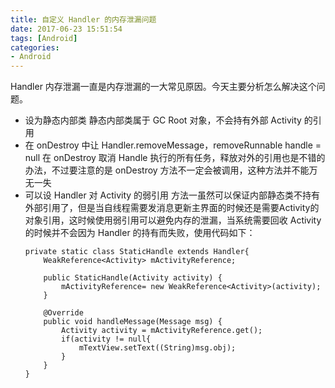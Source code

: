 ```yaml
---
title: 自定义 Handler 的内存泄漏问题
date: 2017-06-23 15:51:54
tags: [Android]
categories:
- Android
---
```


Handler 内存泄漏一直是内存泄漏的一大常见原因。今天主要分析怎么解决这个问题。

<!-- more -->


- 设为静态内部类
静态内部类属于 GC Root 对象，不会持有外部 Activity 的引用
- 在 onDestroy 中让 Handler.removeMessage，removeRunnable handle = null
在 onDestroy 取消 Handle 执行的所有任务，释放对外的引用也是不错的办法，不过要注意的是 onDestroy 方法不一定会被调用，这种方法并不能万无一失
- 可以设 Handler 对 Activity 的弱引用
方法一虽然可以保证内部静态类不持有外部引用了，但是当自线程需要发消息更新主界面的时候还是需要Activity的对象引用，这时候使用弱引用可以避免内存的泄漏，当系统需要回收 Activity 的时候并不会因为 Handler 的持有而失败，使用代码如下：
    ```
    private static class StaticHandle extends Handler{
        WeakReference<Activity> mActivityReference;

        public StaticHandle(Activity activity) {
            mActivityReference= new WeakReference<Activity>(activity);
        }

        @Override
        public void handleMessage(Message msg) {
            Activity activity = mActivityReference.get();
            if(activity != null{
                mTextView.setText((String)msg.obj);
            }
        }
    }
    ```
